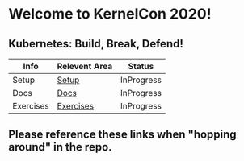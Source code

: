 # Welcome to KernelCon 2020!

## Kubernetes: Build, Break, Defend!

Info | Relevent Area | Status
--- | --- | ---
Setup | [Setup](Setup/README.md) | InProgress
Docs | [Docs](Docs/README.md) | InProgress
Exercises | [Exercises](Exercises/README.md) | InProgress

## Please reference these links when "hopping around" in the repo.
